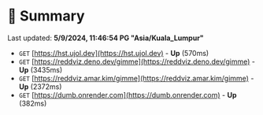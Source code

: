 # 📖 Summary
Last updated: **5/9/2024, 11:46:54 PG "Asia/Kuala_Lumpur"**

- `GET` [https://hst.ujol.dev](https://hst.ujol.dev) - **Up** (570ms)
- `GET` [https://reddviz.deno.dev/gimme](https://reddviz.deno.dev/gimme) - **Up** (3435ms)
- `GET` [https://reddviz.amar.kim/gimme](https://reddviz.amar.kim/gimme) - **Up** (2372ms)
- `GET` [https://dumb.onrender.com](https://dumb.onrender.com) - **Up** (382ms)
